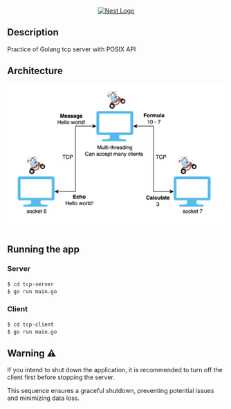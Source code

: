 <p align="center">
  <a href="https://go.dev/" target="blank"><img src="https://go.dev/images/gophers/motorcycle.svg" width="200" alt="Nest Logo" /></a>
</p>

## Description

Practice of Golang tcp server with POSIX API

## Architecture
![Golang-TCP](./static/golang-tcp-POSIX.png)

## Running the app

### Server
```bash
$ cd tcp-server
$ go run main.go
```

### Client
```bash
$ cd tcp-client
$ go run main.go
```

## Warning ⚠️

If you intend to shut down the application, it is recommended to turn off the client first before stopping the server.

This sequence ensures a graceful shutdown, preventing potential issues and minimizing data loss.
